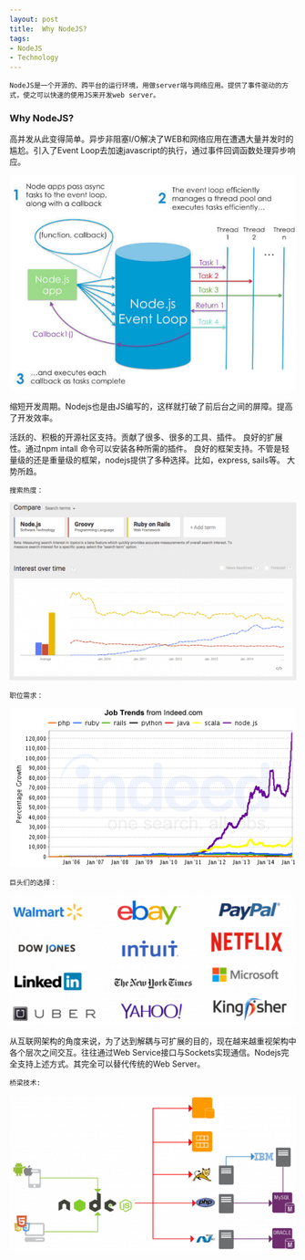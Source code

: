 ```yaml
---
layout: post
title:  Why NodeJS?
tags:
- NodeJS
- Technology
---
```


    NodeJS是一个开源的、跨平台的运行环境，用做server端与网络应用。提供了事件驱动的方式，使之可以快速的使用JS来开发web server。

<h3 id="media">Why NodeJS?</h3>

高并发从此变得简单。异步非阻塞I/O解决了WEB和网络应用在遭遇大量并发时的尴尬。引入了Event Loop去加速javascript的执行，通过事件回调函数处理异步响应。
<p><img class="img-responsive" src="/static/img/folder2/nodejs1.jpg" alt="High Concurrency" /></p>

缩短开发周期。Nodejs也是由JS编写的，这样就打破了前后台之间的屏障。提高了开发效率。

活跃的、积极的开源社区支持。贡献了很多、很多的工具、插件。
良好的扩展性。通过npm intall 命令可以安装各种所需的插件。
良好的框架支持。不管是轻量级的还是重量级的框架，nodejs提供了多种选择。比如，express, sails等。
大势所趋。

    搜索热度：
<p><img class="img-responsive" src="/static/img/folder2/nodejs2.jpg" alt="Trends" /></p>

    职位需求：
<p><img class="img-responsive" src="/static/img/folder2/nodejs3.jpg" alt="Needs" /></p>

    巨头们的选择：
<p><img class="img-responsive" src="/static/img/folder2/nodejs4.jpg" alt="Chosen" /></p>

从互联网架构的角度来说，为了达到解耦与可扩展的目的，现在越来越重视架构中各个层次之间交互。往往通过Web Service接口与Sockets实现通信。Nodejs完全支持上述方式。其完全可以替代传统的Web Server。
    
    桥梁技术:
<p><img class="img-responsive" src="/static/img/folder2/nodejs5.jpg" alt="Bridge" /></p>